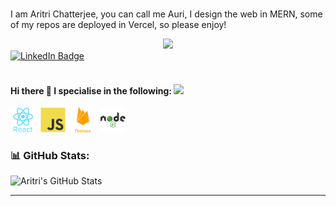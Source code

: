 ### 
I am Aritri Chatterjee, you can call me Auri, I design the web in MERN, some of my repos are deployed in Vercel, so please enjoy!
<div id="header" align="center">
  <img src="https://media.giphy.com/media/l0HlNaQ6gWfllcjDO/giphy.gif" width="100"/>
</div>

<div id="badges">
  <a href="https://www.linkedin.com/in/aritrichatterjee9">
    <img src="https://img.shields.io/badge/LinkedIn-blue?style=for-the-badge&logo=linkedin&logoColor=white" alt="LinkedIn Badge"/>
  </a>
</div>

<div id="views" align="center">
<img src="https://komarev.com/ghpvc/?username=aritrichatterjee9&style=flat-square&color=blue" alt=""/>
</div>


<h4>
  Hi there 👋 I specialise in the following:
  <img src="https://media.giphy.com/media/hvRJCLFzcasrR4ia7z/giphy.gif" width="30px"/>
</h4>
<div>
  <img src="https://github.com/devicons/devicon/blob/master/icons/react/react-original-wordmark.svg" title="React" alt="React" width="40" height="40"/>&nbsp;
  <img src="https://github.com/devicons/devicon/blob/master/icons/javascript/javascript-original.svg" title="JavaScript" alt="JavaScript" width="40" height="40"/>&nbsp;
  <img src="https://github.com/devicons/devicon/blob/master/icons/firebase/firebase-plain-wordmark.svg" title="Firebase" alt="Firebase" width="40" height="40"/>&nbsp;
  <img src="https://github.com/devicons/devicon/blob/master/icons/nodejs/nodejs-original-wordmark.svg" title="NodeJS" alt="NodeJS" width="40" height="40"/>&nbsp;
</div>

### 📊 GitHub Stats:

![Aritri's GitHub Stats](https://github-readme-stats.vercel.app/api?username=aritrichatterjee9&show_icons=true&theme=radical)

---


